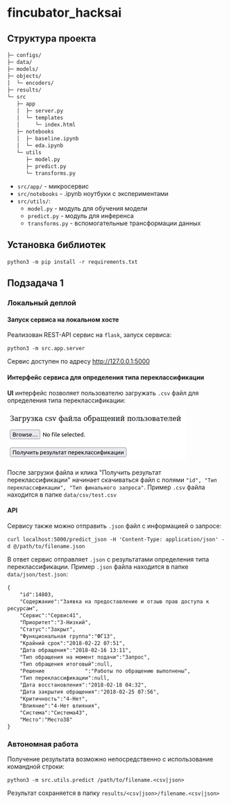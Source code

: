 # fincubator_hacksai

## Структура проекта

```
├─ configs/
├─ data/
├─ models/
├─ objects/
│  └─ encoders/
├─ results/
└─ src
   ├─ app
   │  ├─ server.py
   │  └─ templates
   │     └─ index.html
   ├─ notebooks
   │  ├─ baseline.ipynb
   │  └─ eda.ipynb
   └─ utils
      ├─ model.py
      ├─ predict.py
      └─ transforms.py
```
- ```src/app/``` - микросервис
- ```src/notebooks``` - .ipynb ноутбуки с экспериментами
- ```src/utils/```:
    - ```model.py``` - модуль для обучения модели
    - ```predict.py``` - модуль для инференса
    - ```transforms.py``` - вспомогательные трансформации данных


## Установка библиотек
```
python3 -m pip install -r requirements.txt
```

## Подзадача 1

### Локальный деплой

#### Запуск сервиса на локальном хосте

Реализован REST-API сервис на ```flask```, запуск сервиса:
```
python3 -m src.app.server
```
Сервис доступен по адресу http://127.0.0.1:5000

#### Интерфейс сервиса для определения типа переклассификации

**UI** интерфейс позволяет пользователю загружать ```.csv``` файл для определения типа переклассификации:

![Screenshot](interface.png)

После загрузки файла и клика "Получить результат переклассификации" начинает скачиваться файл с полями ```"id", "Тип переклассификации", "Тип финального запроса"```. Пример ```.csv``` файла находится в папке ```data/csv/test.csv```

#### API

Сервису также можно отправить ```.json``` файл с информацией о запросе:

```
curl localhost:5000/predict_json -H 'Content-Type: application/json' -d @/path/to/filename.json
```

В ответ сервис отправляет ```.json``` с результатами определения типа переклассификации. Пример ```.json``` файла находится в папке ```data/json/test.json```:
```
{
    "id":14803,
    "Содержание":"Заявка на предоставление и отзыв прав доступа к ресурсам",
    "Сервис":"Сервис41",
    "Приоритет":"3-Низкий",
    "Статус":"Закрыт",
    "Функциональная группа":"ФГ13",
    "Крайний срок":"2018-02-22 07:51",
    "Дата обращения":"2018-02-16 13:11",
    "Тип обращения на момент подачи":"Запрос",
    "Тип обращения итоговый":null,
    "Решение             ":"Работы по обращению выполнены",
    "Тип переклассификации":null,
    "Дата восстановления":"2018-02-18 04:32",
    "Дата закрытия обращения":"2018-02-25 07:56",
    "Критичность":"4-Нет",
    "Влияние":"4-Нет влияния",
    "Система":"Система43",
    "Место":"Место38"
}
```

### Автономная работа

Получение результата возможно непосредственно с использование командной строки:

```
python3 -m src.utils.predict /path/to/filename.<csv|json>
```

Результат сохраняется в папку ```results/<csv|json>/filename.<csv|json>```